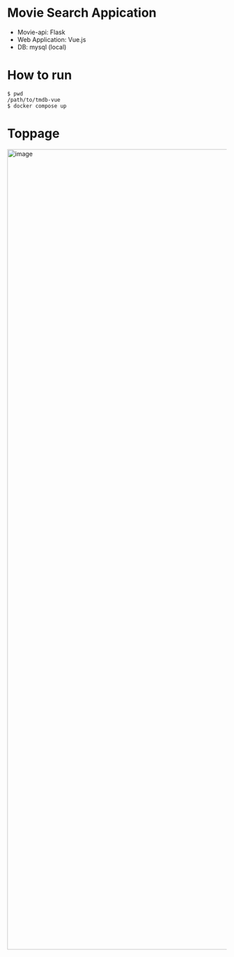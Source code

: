 # Movie Search Appication

- Movie-api: Flask
- Web Application: Vue.js
- DB: mysql (local)

# How to run

```
$ pwd
/path/to/tmdb-vue
$ docker compose up
```

# Toppage
<img width="1836" alt="image" src="https://user-images.githubusercontent.com/25422441/183903911-9e154704-dff0-42ab-a10c-6fc45f48e87c.png">
